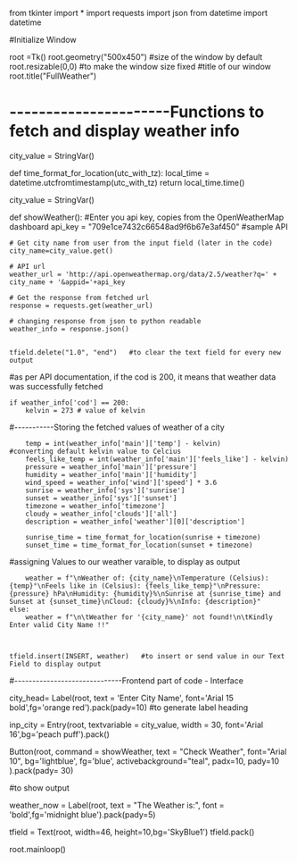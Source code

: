 from tkinter import *
import requests
import json
from datetime import datetime
 
#Initialize Window
 
root =Tk()
root.geometry("500x450") #size of the window by default
root.resizable(0,0) #to make the window size fixed
#title of our window
root.title("FullWeather")
 
 
# ----------------------Functions to fetch and display weather info
city_value = StringVar()
 
 
def time_format_for_location(utc_with_tz):
    local_time = datetime.utcfromtimestamp(utc_with_tz)
    return local_time.time()
 
 
city_value = StringVar()
 
def showWeather():
    #Enter you api key, copies from the OpenWeatherMap dashboard
    api_key = "709e1ce7432c66548ad9f6b67e3af450"  #sample API
 
    # Get city name from user from the input field (later in the code)
    city_name=city_value.get()
 
    # API url
    weather_url = 'http://api.openweathermap.org/data/2.5/weather?q=' + city_name + '&appid='+api_key
 
    # Get the response from fetched url
    response = requests.get(weather_url)
 
    # changing response from json to python readable 
    weather_info = response.json()
 
 
    tfield.delete("1.0", "end")   #to clear the text field for every new output
 
#as per API documentation, if the cod is 200, it means that weather data was successfully fetched
 
 
    if weather_info['cod'] == 200:
        kelvin = 273 # value of kelvin
 
#-----------Storing the fetched values of weather of a city
 
        temp = int(weather_info['main']['temp'] - kelvin)                                     #converting default kelvin value to Celcius
        feels_like_temp = int(weather_info['main']['feels_like'] - kelvin)
        pressure = weather_info['main']['pressure']
        humidity = weather_info['main']['humidity']
        wind_speed = weather_info['wind']['speed'] * 3.6
        sunrise = weather_info['sys']['sunrise']
        sunset = weather_info['sys']['sunset']
        timezone = weather_info['timezone']
        cloudy = weather_info['clouds']['all']
        description = weather_info['weather'][0]['description']
 
        sunrise_time = time_format_for_location(sunrise + timezone)
        sunset_time = time_format_for_location(sunset + timezone)
 
#assigning Values to our weather varaible, to display as output
         
        weather = f"\nWeather of: {city_name}\nTemperature (Celsius): {temp}°\nFeels like in (Celsius): {feels_like_temp}°\nPressure: {pressure} hPa\nHumidity: {humidity}%\nSunrise at {sunrise_time} and Sunset at {sunset_time}\nCloud: {cloudy}%\nInfo: {description}"
    else:
        weather = f"\n\tWeather for '{city_name}' not found!\n\tKindly Enter valid City Name !!"
 
 
 
    tfield.insert(INSERT, weather)   #to insert or send value in our Text Field to display output
 
 
 
#------------------------------Frontend part of code - Interface
 
 
city_head= Label(root, text = 'Enter City Name', font='Arial 15 bold',fg='orange red').pack(pady=10) #to generate label heading
 
inp_city = Entry(root, textvariable = city_value,  width = 30, font='Arial 16',bg='peach puff').pack()
 
 
Button(root, command = showWeather, text = "Check Weather", font="Arial 10", bg='lightblue', fg='blue', activebackground="teal", padx=10, pady=10 ).pack(pady= 30)
 
#to show output
 
weather_now = Label(root, text = "The Weather is:", font = 'bold',fg='midnight blue').pack(pady=5)
 
tfield = Text(root, width=46, height=10,bg='SkyBlue1')
tfield.pack()
 
root.mainloop()
